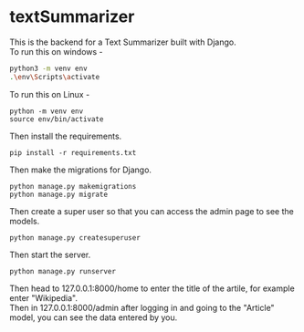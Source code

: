 # textSummarizer
This is the backend for a Text Summarizer built with Django.  
To run this on windows -
```bash
python3 -m venv env
.\env\Scripts\activate
```
To run this on Linux - 
```
python -m venv env
source env/bin/activate
```
Then install the requirements.
```
pip install -r requirements.txt
```
Then make the migrations for Django.
```
python manage.py makemigrations
python manage.py migrate
```
Then create a super user so that you can access the admin page to see the models.
```
python manage.py createsuperuser
```
Then start the server.
```
python manage.py runserver
```
Then head to 127.0.0.1:8000/home to enter the title of the artile, for example enter "Wikipedia".  
Then in 127.0.0.1:8000/admin after logging in and going to the "Article" model, you can see the data entered by you.
